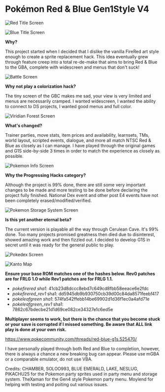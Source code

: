 # Pokémon Red & Blue Gen1Style V4

![](https://gitlab.com/xyifer12/firered_gen1style/-/raw/master/ImagesAndStuff/RedTitlePromo.png "Red Title Screen")

![](https://gitlab.com/xyifer12/firered_gen1style/-/raw/master/ImagesAndStuff/BlueTitlePromo.png "Blue Title Screen")

**Why?**

This project started when I decided that I dislike the vanilla FireRed art style enough to create a sprite replacement hack.
This idea eventually grew through feature creep into a total re-de-make that aims to bring Red & Blue to the GBA, complete with widescreen and menus that don't suck!

![](https://gitlab.com/xyifer12/firered_gen1style/-/raw/master/ImagesAndStuff/BattlePromo.png "Battle Screen")

**Why not play a colorization hack?**

The tiny screen of the GBC makes me sad, your view is very limited and menus are necessarily cramped. I wanted widescreen, I wanted the ability to connect to DS projects, I wanted good menus and full color.

![](https://gitlab.com/xyifer12/firered_gen1style/-/raw/master/ImagesAndStuff/ViridianForestPromo.png "Viridian Forest Screen")

**What's changed?**

Trainer parties, move stats, item prices and availability, learnsets, TMs, world layout, scripted events, dialogue, and more all match NTSC Red & Blue as closely as I can manage. I have played through the original games and G1S side-by-side 3 times in order to match the experience as closely as possible.

![](https://gitlab.com/xyifer12/firered_gen1style/-/raw/master/ImagesAndStuff/PokemonInfoPromo.png "Pokemon Info Screen")

**Why the Progressing Hacks category?**

Although the project is 99% done, there are still some very important changes to be made
and more testing to be done before declaring the project fully finished.
National Dex event and other post E4 events have not been completely erased/modified/verified.

![](https://gitlab.com/xyifer12/firered_gen1style/-/raw/master/ImagesAndStuff/BoxPromo.png "Pokemon Storage System Screen")

**Is this yet another eternal beta?**

The current version is playable all the way through Cerulean Cave. It's 99% done.
Too many projects promised greatness then died due to disinterest, showed amazing work and then fizzled out. I decided to develop G1S in secret until it was ready for the general public to play.

![](https://gitlab.com/xyifer12/firered_gen1style/-/raw/master/ImagesAndStuff/PokedexPromo.png "Pokedex Screen")

![](https://gitlab.com/xyifer12/firered_gen1style/-/raw/master/ImagesAndStuff/MapPromo.png "Kanto Map")

**Ensure your base ROM matches one of the hashes below. Rev0 patches are for FRLG 1.0 while Rev1 patches are for FRLG 1.1.**

- _pokefirered sha1_: 41cb23d8dccc8ebd7c649cd8fbb58eeace6e2fdc
- _pokefirered_rev1_ sha1: dd5945db9b930750cb39d00c84da8571feebf417
- _pokeleafgreen sha1_: 574fa542ffebb14be69902d1d36f1ec0a4afd71e
- _pokeleafgreen_rev1_ sha1: 7862c67bdecbe21d1d69ce082ce34327e1c6ed5e

**Multiplayer seems to work, but there is the chance that you become stuck or your save is corrupted if I missed something. Be aware that ALL link play is done at your own risk.**

https://www.pokecommunity.com/threads/red-blue-g1s.525470/

I have personally played through both Red and Blue to completion, however, there is always a chance a new breaking bug can appear. Please use mGBA or a comparable emulator, do not use VBA.

Credits:
CHAMBER, SOLOO993, BLUE EMERALD, LAKE, NESLUG, PIKACHU25 for the Pokemon party sprites used in party menu and storage system.
TheXaman for the Gen4 style Pokemon party menu.
Moylend for helping with testing and poiting out various issues.